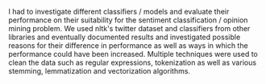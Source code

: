 I had to investigate different classifiers / models and evaluate their performance on their suitability for the sentiment classification / opinion mining problem. We used nltk's twitter dataset and classifiers from other libraries and eventually documented results and investigated possible reasons for their difference in performance as well as ways in which the performance could have been increased. Multiple techniques were used to clean the data such as regular expressions, tokenization as well as various stemming, lemmatization and vectorization algorithms.
